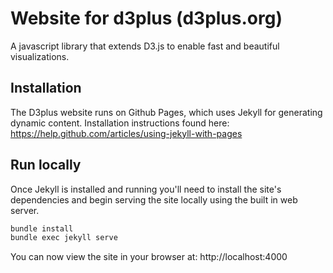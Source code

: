Website for d3plus (d3plus.org)
======

A javascript library that extends D3.js to enable fast and beautiful visualizations.


Installation
----
The D3plus website runs on Github Pages, which uses Jekyll for generating dynamic content. Installation instructions found here: https://help.github.com/articles/using-jekyll-with-pages

Run locally
----
Once Jekyll is installed and running you'll need to install the site's dependencies and begin serving the site locally using the built in web server.

```sh
bundle install
bundle exec jekyll serve
```

You can now view the site in your browser at: http://localhost:4000
